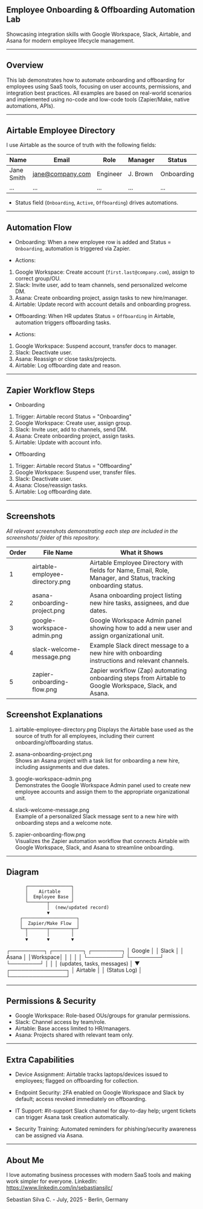 ## Employee Onboarding & Offboarding Automation Lab

Showcasing integration skills with Google Workspace, Slack, Airtable, and Asana for modern employee lifecycle management.

---

## Overview

This lab demonstrates how to automate onboarding and offboarding for employees using SaaS tools, focusing on user accounts, permissions, and integration best practices. All examples are based on real-world scenarios and implemented using no-code and low-code tools (Zapier/Make, native automations, APIs).

---

## Airtable Employee Directory

I use Airtable as the source of truth with the following fields:

| Name        | Email             | Role      | Manager   | Status        |
|-------------|-------------------|-----------|-----------|---------------|
| Jane Smith  | jane@company.com  | Engineer  | J. Brown  | Onboarding    |
| ...         | ...               | ...       | ...       | ...           |

- Status field (`Onboarding`, `Active`, `Offboarding`) drives automations.

---

## Automation Flow

- Onboarding: When a new employee row is added and Status = `Onboarding`, automation is triggered via Zapier.
  
- Actions:
1. Google Workspace: Create account (`first.last@company.com`), assign to correct group/OU.
2. Slack: Invite user, add to team channels, send personalized welcome DM.
3. Asana: Create onboarding project, assign tasks to new hire/manager.
4. Airtable: Update record with account details and onboarding progress.

- Offboarding: When HR updates Status = `Offboarding` in Airtable, automation triggers offboarding tasks.
  
- Actions:
1. Google Workspace: Suspend account, transfer docs to manager.
2. Slack: Deactivate user.
3. Asana: Reassign or close tasks/projects.
4. Airtable: Log offboarding date and reason.

---

## Zapier Workflow Steps

- Onboarding

1. Trigger: Airtable record Status = "Onboarding"
2. Google Workspace: Create user, assign group.
3. Slack: Invite user, add to channels, send DM.
4. Asana: Create onboarding project, assign tasks.
5. Airtable: Update with account info.

- Offboarding

1. Trigger: Airtable record Status = "Offboarding"
2. Google Workspace: Suspend user, transfer files.
3. Slack: Deactivate user.
4. Asana: Close/reassign tasks.
5. Airtable: Log offboarding date.

---

## Screenshots

*All relevant screenshots demonstrating each step are included in the screenshots/ folder of this repository.*

| Order | File Name                        | What it Shows                                                                                                   |
|-------|----------------------------------|-----------------------------------------------------------------------------------------------------------------|
| 1     | airtable-employee-directory.png  | Airtable Employee Directory with fields for Name, Email, Role, Manager, and Status, tracking onboarding status. |
| 2     | asana-onboarding-project.png     | Asana onboarding project listing new hire tasks, assignees, and due dates.                                      |
| 3     | google-workspace-admin.png       | Google Workspace Admin panel showing how to add a new user and assign organizational unit.                      |
| 4     | slack-welcome-message.png        | Example Slack direct message to a new hire with onboarding instructions and relevant channels.                  |
| 5     | zapier-onboarding-flow.png       | Zapier workflow (Zap) automating onboarding steps from Airtable to Google Workspace, Slack, and Asana.          |

## Screenshot Explanations

1. airtable-employee-directory.png
   Displays the Airtable base used as the source of truth for all employees, including their current onboarding/offboarding status.

3. asana-onboarding-project.png  
   Shows an Asana project with a task list for onboarding a new hire, including assignments and due dates.

4. google-workspace-admin.png  
   Demonstrates the Google Workspace Admin panel used to create new employee accounts and assign them to the appropriate organizational unit.

5. slack-welcome-message.png  
   Example of a personalized Slack message sent to a new hire with onboarding steps and a welcome note.

6. zapier-onboarding-flow.png  
   Visualizes the Zapier automation workflow that connects Airtable with Google Workspace, Slack, and Asana to streamline onboarding.

---

## Diagram

           ┌────────────────┐
           │    Airtable    │
           │  Employee Base │
           └───────┬────────┘
                   │  (new/updated record)
                   ▼
         ┌────────────────────┐
         │  Zapier/Make Flow  │
         └─┬───────┬────────┬─┘
           │       │        │
           ▼       ▼        ▼
   ┌─────────┐ ┌────────┐ ┌────────┐
   │ Google  │ │ Slack  │ │ Asana  │
   │Workspace│ │        │ │        │
   └─────────┘ └────────┘ └────────┘
           │       │        │
       (updates, tasks, messages)
                   │
                   ▼
           ┌───────────────┐
           │   Airtable    │
           │ (Status Log)  │
           └───────────────┘
           
---

## Permissions & Security

- Google Workspace: Role-based OUs/groups for granular permissions.  
- Slack: Channel access by team/role.  
- Airtable: Base access limited to HR/managers.  
- Asana: Projects shared with relevant team only.

---

## Extra Capabilities

- Device Assignment:
Airtable tracks laptops/devices issued to employees; flagged on offboarding for collection.

- Endpoint Security:
2FA enabled on Google Workspace and Slack by default; access revoked immediately on offboarding.

- IT Support:
#it-support Slack channel for day-to-day help; urgent tickets can trigger Asana task creation automatically.

- Security Training:
Automated reminders for phishing/security awareness can be assigned via Asana.


---

## About Me

I love automating business processes with modern SaaS tools and making work simpler for everyone. LinkedIn: https://www.linkedin.com/in/sebastiansilc/

Sebastian Silva C. - July, 2025 - Berlin, Germany
